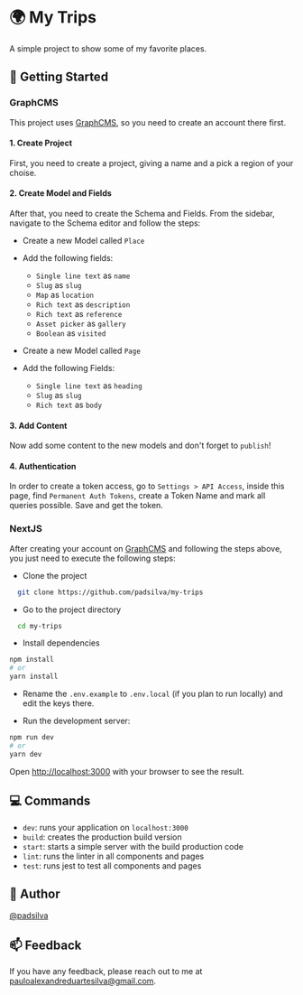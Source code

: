# :earth_africa: My Trips

A simple project to show some of my favorite places.

## :rocket: Getting Started

### GraphCMS

This project uses [GraphCMS](https://graphcms.com/), so you need to create an account there first.

#### 1. Create Project

First, you need to create a project, giving a name and a pick a region of your choise.

#### 2. Create Model and Fields

After that, you need to create the Schema and Fields. From the sidebar, navigate to the Schema editor and follow the steps:

- Create a new Model called `Place`
- Add the following fields:

  - `Single line text` as `name`
  - `Slug` as `slug`
  - `Map` as `location`
  - `Rich text` as `description`
  - `Rich text` as `reference`
  - `Asset picker` as `gallery`
  - `Boolean` as `visited`

- Create a new Model called `Page`
- Add the following Fields:
  - `Single line text` as `heading`
  - `Slug` as `slug`
  - `Rich text` as `body`

#### 3. Add Content

Now add some content to the new models and don't forget to `publish`!

#### 4. Authentication

In order to create a token access, go to `Settings > API Access`, inside this page, find `Permanent Auth Tokens`,
create a Token Name and mark all queries possible. Save and get the token.

### NextJS

After creating your account on [GraphCMS](https://graphcms.com/) and following the steps above, you just need to execute the following steps:

- Clone the project

```bash
  git clone https://github.com/padsilva/my-trips
```

- Go to the project directory

```bash
  cd my-trips
```

- Install dependencies

```bash
npm install
# or
yarn install
```

- Rename the `.env.example` to `.env.local` (if you plan to run locally) and edit the keys there.

- Run the development server:

```bash
npm run dev
# or
yarn dev
```

Open [http://localhost:3000](http://localhost:3000) with your browser to see the result.

## :computer: Commands

- `dev`: runs your application on `localhost:3000`
- `build`: creates the production build version
- `start`: starts a simple server with the build production code
- `lint`: runs the linter in all components and pages
- `test`: runs jest to test all components and pages

## :construction_worker: Author

[@padsilva](https://www.github.com/padsilva)

## :mailbox: Feedback

If you have any feedback, please reach out to me at pauloalexandreduartesilva@gmail.com.
